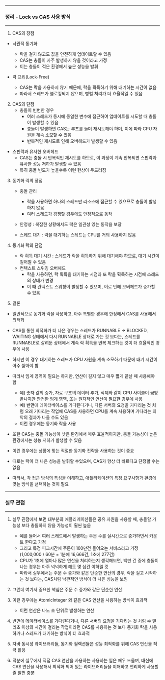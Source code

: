 -----
### 정리 - Lock vs CAS 사용 방식
-----
1. CAS의 장점
  - 낙관적 동기화
    + 락을 걸지 않고도 값을 안전하게 업데이트할 수 있음
    + CAS는 충돌이 자주 발생하지 않을 것이라고 가정
    + 이는 충돌이 적은 환경에서 높은 성능을 발휘
    
  - 락 프리(Lock-Free)
    + CAS는 락을 사용하지 않기 때문에, 락을 획득하기 위해 대기하는 시간이 없음
    + 따라서 스레드가 블로킹되지 않으며, 병렬 처리가 더 효율적일 수 있음

2. CAS의 단점
   - 충돌이 빈번한 경우
     + 여러 스레드가 동시에 동일한 변수에 접근하여 업데이트를 시도할 때 충돌이 발생할 수 있음
     + 충돌이 발생하면 CAS는 루프를 돌며 재시도해야 하며, 이에 따라 CPU 자원을 계속 소모할 수 있음
     + 반복적인 재시도로 인해 오버헤드가 발생할 수 있음

  - 스핀락과 유사한 오버헤드
     + CAS는 충돌 시 반복적인 재시도를 하므로, 이 과정이 계속 반복되면 스핀락과 유사한 성능 저하가 발생할 수 있음
     + 특히 충돌 빈도가 높을수록 이런 현상이 두드러짐

3. 동기화 락의 장점
   - 충돌 관리
     + 락을 사용하면 하나의 스레드만 리소스에 접근할 수 있으므로 충돌이 발생하지 않음
     + 여러 스레드가 경쟁할 경우에도 안정적으로 동작

   - 안정성 : 복잡한 상황에서도 락은 일관성 있는 동작을 보장
   - 스레드 대기 : 락을 대기하는 스레드는 CPU를 거의 사용하지 않음

4. 동기화 락의 단점
   - 락 획득 대기 시간 : 스레드가 락을 획득하기 위해 대기해야 하므로, 대기 시간이 길어질 수 있음
   - 컨텍스트 스위칭 오버헤드
     + 락을 사용하면, 락 획득을 대기하는 시점과 또 락을 획득하는 시점에 스레드의 상태가 변경
     + 이 때 컨텍스트 스위칭이 발생할 수 있으며, 이로 인해 오버헤드가 증가할 수 있음

5. 결론
  - 일반적으로 동기화 락을 사용하고, 아주 특별한 경우에 한정해서 CAS를 사용해서 최적화
  - CAS를 통한 최적화가 더 나은 경우는 스레드가 RUNNABLE → BLOCKED, WAITING 상태에서 다시 RUNNABLE 상태로 가는 것 보다는, 스레드를 RUNNABLE로 살려둔 상태에서 계속 락 획득을 반복 체크하는 것이 더 효율적인 경우에 사용
  - 하지만 이 경우 대기하는 스레드가 CPU 자원을 계속 소모하기 때문에 대기 시간이 아주 짧아야 함
  - 따라서 임계 영역이 필요는 하지만, 연산이 길지 않고 매우 짧게 끝날 때 사용해야 함
    + 예) 숫자 값의 증가, 자료 구조의 데이터 추가, 삭제와 같이 CPU 사이클이 금방 끝나지만 안전한 임계 영역, 또는 원자적인 연산이 필요한 경우에 사용
    + 예) 반면에 데이터베이스를 기다린다거나, 다른 서버의 요청을 기다리는 것 처럼 오래 기다리는 작업에 CAS를 사용하면 CPU를 계속 사용하며 기다리는 최악의 결과가 나올 수도 있음
    + 이런 경우에는 동기화 락을 사용

  - 또한 CAS는 충돌 가능성이 낮은 환경에서 매우 효율적이지만, 충돌 가능성이 높은 환경에서는 성능 저하가 발생할 수 있음
  - 이런 경우에는 상황에 맞는 적절한 동기화 전략을 사용하는 것이 중요
  - 때로는 락이 더 나은 성능을 발휘할 수있으며, CAS가 항상 더 빠르다고 단정할 수는 없음
  - 따라서, 각 접근 방식의 특성을 이해하고, 애플리케이션의 특정 요구사항과 환경에 맞는 방식을 선택하는 것이 필요

-----
### 실무 관점
-----
1. 실무 관점에서 보면 대부분의 애플리케이션들은 공유 자원을 사용할 때, 충돌할 가능성 보다 충돌하지 않을 가능성이 훨씬 높음
   - 예를 들어서 여러 스레드에서 발생하는 주문 수를 실시간으로 증가하면서 카운트 한다고 가정
   - 그리고 특정 피크시간에 주문이 100만건 들어오는 서비스라고 가정 (1,000,000 / 60분 = 1분에 16,666건, 1초에 277건)
   - CPU가 1초에 얼마나 많은 연산을 처리하는지 생각해보면, 백만 건 중에 충돌이 나는 경우는 아주 넉넉하게 해도 몇 십건 이하일 것
   - 따라서 실무에서는 주문 수 증가와 같은 단순한 연산의 경우, 락을 걸고 시작하는 것 보다는, CAS처럼 낙관적인 방식이 더 나은 성능을 보임

2. 그런데 여기서 중요한 핵심은 주문 수 증가와 같은 단순한 연산
3. 이런 경우에는 AtomicInteger 와 같은 CAS 연산을 사용하는 방식이 효과적
   - 이런 연산은 나노 초 단위로 발생하는 연산

4. 반면에 데이터베이스를 기다린다거나, 다른 서버의 요청을 기다리는 것 처럼 수 밀리초 이상의 시간이 걸리는 작업이라면 CAS를 사용하는 것 보다 동기화 락을 사용하거나 스레드가 대기하는 방식이 더 효과적
5. 자바 동시성 라이브러리들, 동기화 컬렉션들은 성능 최적화를 위해 CAS 연산을 적극 활용
6. 덕분에 실무에서 직접 CAS 연산을 사용하는 사용하는 일은 매우 드물며, 대신에 CAS 연산을 사용해서 최적화 되어 있는 라이브러리들을 이해하고 편리하게 사용할 줄 알면 충분
